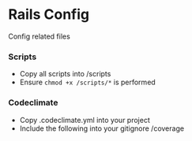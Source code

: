 # Rails Config

Config related files

### Scripts

- Copy all scripts into /scripts
- Ensure `chmod +x /scripts/*` is performed

### Codeclimate

- Copy .codeclimate.yml into your project
- Include the following into your gitignore
      /coverage
